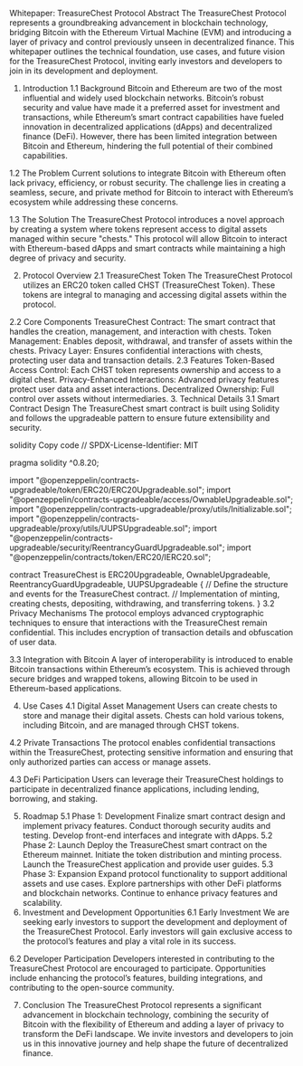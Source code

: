 Whitepaper: TreasureChest Protocol
Abstract
The TreasureChest Protocol represents a groundbreaking advancement in blockchain technology, bridging Bitcoin with the Ethereum Virtual Machine (EVM) and introducing a layer of privacy and control previously unseen in decentralized finance. This whitepaper outlines the technical foundation, use cases, and future vision for the TreasureChest Protocol, inviting early investors and developers to join in its development and deployment.

1. Introduction
1.1 Background
Bitcoin and Ethereum are two of the most influential and widely used blockchain networks. Bitcoin’s robust security and value have made it a preferred asset for investment and transactions, while Ethereum’s smart contract capabilities have fueled innovation in decentralized applications (dApps) and decentralized finance (DeFi). However, there has been limited integration between Bitcoin and Ethereum, hindering the full potential of their combined capabilities.

1.2 The Problem
Current solutions to integrate Bitcoin with Ethereum often lack privacy, efficiency, or robust security. The challenge lies in creating a seamless, secure, and private method for Bitcoin to interact with Ethereum’s ecosystem while addressing these concerns.

1.3 The Solution
The TreasureChest Protocol introduces a novel approach by creating a system where tokens represent access to digital assets managed within secure "chests." This protocol will allow Bitcoin to interact with Ethereum-based dApps and smart contracts while maintaining a high degree of privacy and security.

2. Protocol Overview
2.1 TreasureChest Token
The TreasureChest Protocol utilizes an ERC20 token called CHST (TreasureChest Token). These tokens are integral to managing and accessing digital assets within the protocol.

2.2 Core Components
TreasureChest Contract: The smart contract that handles the creation, management, and interaction with chests.
Token Management: Enables deposit, withdrawal, and transfer of assets within the chests.
Privacy Layer: Ensures confidential interactions with chests, protecting user data and transaction details.
2.3 Features
Token-Based Access Control: Each CHST token represents ownership and access to a digital chest.
Privacy-Enhanced Interactions: Advanced privacy features protect user data and asset interactions.
Decentralized Ownership: Full control over assets without intermediaries.
3. Technical Details
3.1 Smart Contract Design
The TreasureChest smart contract is built using Solidity and follows the upgradeable pattern to ensure future extensibility and security.

solidity
Copy code
// SPDX-License-Identifier: MIT

pragma solidity ^0.8.20;

import "@openzeppelin/contracts-upgradeable/token/ERC20/ERC20Upgradeable.sol";
import "@openzeppelin/contracts-upgradeable/access/OwnableUpgradeable.sol";
import "@openzeppelin/contracts-upgradeable/proxy/utils/Initializable.sol";
import "@openzeppelin/contracts-upgradeable/proxy/utils/UUPSUpgradeable.sol";
import "@openzeppelin/contracts-upgradeable/security/ReentrancyGuardUpgradeable.sol";
import "@openzeppelin/contracts/token/ERC20/IERC20.sol";

contract TreasureChest is ERC20Upgradeable, OwnableUpgradeable, ReentrancyGuardUpgradeable, UUPSUpgradeable {
    // Define the structure and events for the TreasureChest contract.
    // Implementation of minting, creating chests, depositing, withdrawing, and transferring tokens.
}
3.2 Privacy Mechanisms
The protocol employs advanced cryptographic techniques to ensure that interactions with the TreasureChest remain confidential. This includes encryption of transaction details and obfuscation of user data.

3.3 Integration with Bitcoin
A layer of interoperability is introduced to enable Bitcoin transactions within Ethereum’s ecosystem. This is achieved through secure bridges and wrapped tokens, allowing Bitcoin to be used in Ethereum-based applications.

4. Use Cases
4.1 Digital Asset Management
Users can create chests to store and manage their digital assets. Chests can hold various tokens, including Bitcoin, and are managed through CHST tokens.

4.2 Private Transactions
The protocol enables confidential transactions within the TreasureChest, protecting sensitive information and ensuring that only authorized parties can access or manage assets.

4.3 DeFi Participation
Users can leverage their TreasureChest holdings to participate in decentralized finance applications, including lending, borrowing, and staking.

5. Roadmap
5.1 Phase 1: Development
Finalize smart contract design and implement privacy features.
Conduct thorough security audits and testing.
Develop front-end interfaces and integrate with dApps.
5.2 Phase 2: Launch
Deploy the TreasureChest smart contract on the Ethereum mainnet.
Initiate the token distribution and minting process.
Launch the TreasureChest application and provide user guides.
5.3 Phase 3: Expansion
Expand protocol functionality to support additional assets and use cases.
Explore partnerships with other DeFi platforms and blockchain networks.
Continue to enhance privacy features and scalability.
6. Investment and Development Opportunities
6.1 Early Investment
We are seeking early investors to support the development and deployment of the TreasureChest Protocol. Early investors will gain exclusive access to the protocol’s features and play a vital role in its success.

6.2 Developer Participation
Developers interested in contributing to the TreasureChest Protocol are encouraged to participate. Opportunities include enhancing the protocol’s features, building integrations, and contributing to the open-source community.

7. Conclusion
The TreasureChest Protocol represents a significant advancement in blockchain technology, combining the security of Bitcoin with the flexibility of Ethereum and adding a layer of privacy to transform the DeFi landscape. We invite investors and developers to join us in this innovative journey and help shape the future of decentralized finance.
